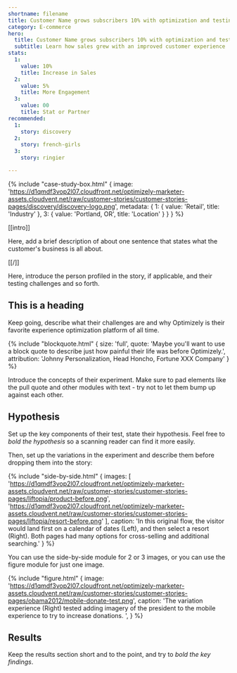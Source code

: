 ```yaml
---
shortname: filename
title: Customer Name grows subscribers 10% with optimization and testing
category: E-commerce
hero:
  title: Customer Name grows subscribers 10% with optimization and testing
  subtitle: Learn how sales grew with an improved customer experience
stats:
  1:
    value: 10%
    title: Increase in Sales
  2:
    value: 5%
    title: More Engagement
  3:
    value: 00
    title: Stat or Partner
recommended:
  1:
    story: discovery
  2:
    story: french-girls
  3:
    story: ringier

---
```

{% include "case-study-box.html"
  {
    image: 'https://d1qmdf3vop2l07.cloudfront.net/optimizely-marketer-assets.cloudvent.net/raw/customer-stories/customer-stories-pages/discovery/discovery-logo.png',
    metadata: {
      1: {
        value: 'Retail',
        title: 'Industry'
      },
      3: {
        value: 'Portland, OR',
        title: 'Location'
      }
    }
  }
%}

[[intro]]

Here, add a brief description of about one sentence that states what the customer's business is all about.

[[/]]

Here, introduce the person profiled in the story, if applicable, and their testing challenges and so forth.

## This is a heading

Keep going, describe what their challenges are and why Optimizely is their favorite experience optimization platform of all time.

{% include "blockquote.html"
  {
    size: 'full',
    quote: 'Maybe you'll want to use a block quote to describe just how painful their life was before Optimizely.',
    attribution: 'Johnny Personalization, Head Honcho, Fortune XXX Company'
  }
%}

Introduce the concepts of their experiment. Make sure to pad elements like the pull quote and other modules with text - try not to let them bump up against each other.

## Hypothesis

Set up the key components of their test, state their hypothesis. Feel free to *bold the hypothesis* so a scanning reader can find it more easily.

Then, set up the variations in the experiment and describe them before dropping them into the story:

{% include "side-by-side.html"
  {
    images: [
      'https://d1qmdf3vop2l07.cloudfront.net/optimizely-marketer-assets.cloudvent.net/raw/customer-stories/customer-stories-pages/liftopia/product-before.png',
      'https://d1qmdf3vop2l07.cloudfront.net/optimizely-marketer-assets.cloudvent.net/raw/customer-stories/customer-stories-pages/liftopia/resort-before.png'
    ],
    caption: 'In this original flow, the visitor would land first on a calendar of dates (Left), and then select a resort (Right). Both pages had many options for cross-selling and additional searching.'
  }
%}

You can use the side-by-side module for 2 or 3 images, or you can use the figure module for just one image.

{% include "figure.html"
  {
    image: 'https://d1qmdf3vop2l07.cloudfront.net/optimizely-marketer-assets.cloudvent.net/raw/customer-stories/customer-stories-pages/obama2012/mobile-donate-test.png',
    caption: 'The variation experience (Right) tested adding imagery of the president to the mobile experience to try to increase donations.
',
  }
%}

## Results

Keep the results section short and to the point, and try to *bold the key findings*. 
